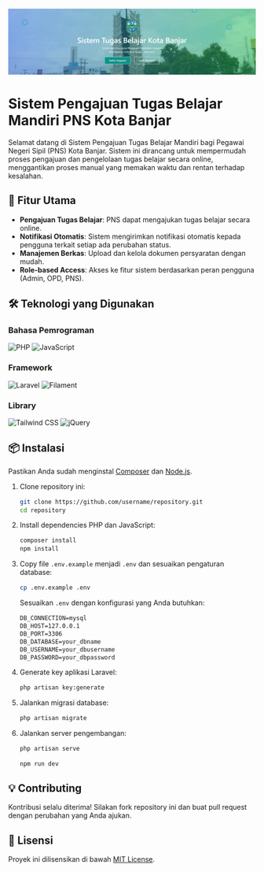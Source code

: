 <!-- Banner -->
![Sistem Pengajuan Tugas Belajar Mandiri](https://github.com/muhgalihhh/SiTubel/blob/Muhamad-galih/banner.jpg)

# Sistem Pengajuan Tugas Belajar Mandiri PNS Kota Banjar

Selamat datang di Sistem Pengajuan Tugas Belajar Mandiri bagi Pegawai Negeri Sipil (PNS) Kota Banjar. Sistem ini dirancang untuk mempermudah proses pengajuan dan pengelolaan tugas belajar secara online, menggantikan proses manual yang memakan waktu dan rentan terhadap kesalahan.

## 🚀 Fitur Utama

- **Pengajuan Tugas Belajar**: PNS dapat mengajukan tugas belajar secara online.
- **Notifikasi Otomatis**: Sistem mengirimkan notifikasi otomatis kepada pengguna terkait setiap ada perubahan status.
- **Manajemen Berkas**: Upload dan kelola dokumen persyaratan dengan mudah.
- **Role-based Access**: Akses ke fitur sistem berdasarkan peran pengguna (Admin, OPD, PNS).

## 🛠️ Teknologi yang Digunakan

### Bahasa Pemrograman

<p align="left">
    <img src="https://img.shields.io/badge/PHP-777BB4?style=for-the-badge&logo=php&logoColor=white" alt="PHP" />
    <img src="https://img.shields.io/badge/JavaScript-F7DF1E?style=for-the-badge&logo=javascript&logoColor=black" alt="JavaScript" />
</p>

### Framework

<p align="left">
    <img src="https://img.shields.io/badge/Laravel-FF2D20?style=for-the-badge&logo=laravel&logoColor=white" alt="Laravel" />
    <img src="https://img.shields.io/badge/Filament-3182CE?style=for-the-badge&logo=filament&logoColor=white" alt="Filament" />
</p>

### Library

<p align="left">
    <img src="https://img.shields.io/badge/Tailwind%20CSS-06B6D4?style=for-the-badge&logo=tailwindcss&logoColor=white" alt="Tailwind CSS" />
    <img src="https://img.shields.io/badge/jQuery-0769AD?style=for-the-badge&logo=jquery&logoColor=white" alt="jQuery" />
</p>

## 📦 Instalasi

Pastikan Anda sudah menginstal [Composer](https://getcomposer.org/) dan [Node.js](https://nodejs.org/).

1. Clone repository ini:
    ```bash
    git clone https://github.com/username/repository.git
    cd repository
    ```

2. Install dependencies PHP dan JavaScript:
    ```bash
    composer install
    npm install
    ```

3. Copy file `.env.example` menjadi `.env` dan sesuaikan pengaturan database:
    ```bash
    cp .env.example .env
    ```

    Sesuaikan `.env` dengan konfigurasi yang Anda butuhkan:
    ```
    DB_CONNECTION=mysql
    DB_HOST=127.0.0.1
    DB_PORT=3306
    DB_DATABASE=your_dbname
    DB_USERNAME=your_dbusername
    DB_PASSWORD=your_dbpassword
    ```

5. Generate key aplikasi Laravel:
    ```bash
    php artisan key:generate
    ```

6. Jalankan migrasi database:
    ```bash
    php artisan migrate
    ```

7. Jalankan server pengembangan:
    ```bash
    php artisan serve
    ```

      ```bash
    npm run dev
    ```

## 💡 Contributing

Kontribusi selalu diterima! Silakan fork repository ini dan buat pull request dengan perubahan yang Anda ajukan.

## 📄 Lisensi

Proyek ini dilisensikan di bawah [MIT License](LICENSE).

